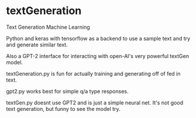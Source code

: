 # textGeneration
Text Generation Machine Learning

Python and keras with tensorflow as a backend to use a sample text and try and generate similar text.


Also a GPT-2 interface for interacting with open-AI's very powerful textGen model.


textGeneration.py is fun for actually training and generating off of fed in text.

gpt2.py works best for simple q/a type responses.

textGen.py doesnt use GPT2 and is just a simple neural net.  It's not good text generation, but funny to see the model try.

